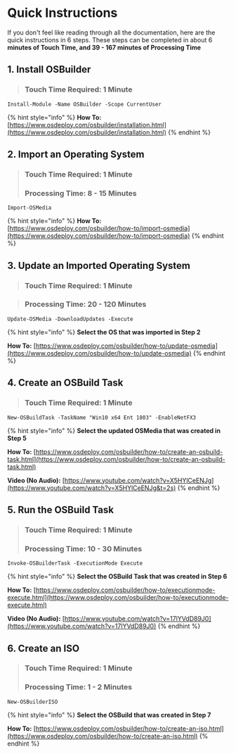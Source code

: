 # Quick Instructions

If you don't feel like reading through all the documentation, here are the quick instructions in 6 steps. These steps can be completed in about 6 **minutes of Touch Time, and 39 - 167 minutes of Processing Time**

## 1. Install OSBuilder

> ### Touch Time Required: 1 Minute

```text
Install-Module -Name OSBuilder -Scope CurrentUser
```

{% hint style="info" %}
**How To:** [https://www.osdeploy.com/osbuilder/installation.html](https://www.osdeploy.com/osbuilder/installation.html)
{% endhint %}

## 2. Import an Operating System

> ### Touch Time Required: 1 Minute
>
> ### Processing Time: 8 - 15 Minutes

```text
Import-OSMedia
```

{% hint style="info" %}
**How To:** [https://www.osdeploy.com/osbuilder/how-to/import-osmedia](https://www.osdeploy.com/osbuilder/how-to/import-osmedia)
{% endhint %}

## 3. Update an Imported Operating System

> ### Touch Time Required: 1 Minute

> ### Processing Time: 20 - 120 Minutes

```text
Update-OSMedia -DownloadUpdates -Execute
```

{% hint style="info" %}
**Select the OS that was imported in Step 2**

**How To:** [https://www.osdeploy.com/osbuilder/how-to/update-osmedia](https://www.osdeploy.com/osbuilder/how-to/update-osmedia)
{% endhint %}

## 4. Create an OSBuild Task

> ### Touch Time Required: 1 Minute

```text
New-OSBuildTask -TaskName "Win10 x64 Ent 1803" -EnableNetFX3
```

{% hint style="info" %}
**Select the updated OSMedia that was created in Step 5**

**How To:** [https://www.osdeploy.com/osbuilder/how-to/create-an-osbuild-task.html](https://www.osdeploy.com/osbuilder/how-to/create-an-osbuild-task.html)

**Video \(No Audio\):** [https://www.youtube.com/watch?v=X5HYlCeENJg](https://www.youtube.com/watch?v=X5HYlCeENJg&t=2s)
{% endhint %}

## 5. Run the OSBuild Task

> ### Touch Time Required: 1 Minute
>
> ### Processing Time: 10 - 30 Minutes

```text
Invoke-OSBuilderTask -ExecutionMode Execute
```

{% hint style="info" %}
**Select the OSBuild Task that was created in Step 6**

**How To:** [https://www.osdeploy.com/osbuilder/how-to/executionmode-execute.html](https://www.osdeploy.com/osbuilder/how-to/executionmode-execute.html)

**Video \(No Audio\):** [https://www.youtube.com/watch?v=17lYVdD89J0](https://www.youtube.com/watch?v=17lYVdD89J0)
{% endhint %}

## 6. Create an ISO

> ### Touch Time Required: 1 Minute
>
> ### Processing Time: 1 - 2 Minutes

```text
New-OSBuilderISO
```

{% hint style="info" %}
**Select the OSBuild that was created in Step 7**

**How To:** [https://www.osdeploy.com/osbuilder/how-to/create-an-iso.html](https://www.osdeploy.com/osbuilder/how-to/create-an-iso.html)
{% endhint %}



